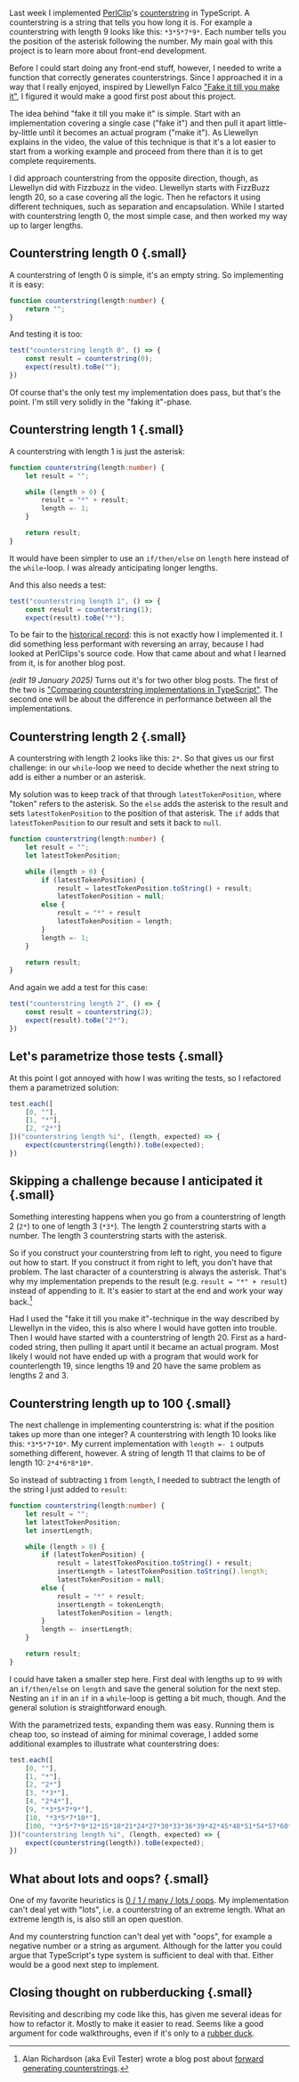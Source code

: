<!--
.. title: Using "fake it till you make it" to implement counterstring
.. slug: using-fake-it-till-you-make-it-to-implement-counterstring
.. date: 2025-01-05
.. category: programming & test automation
.. tags: counterstring, programming, small steps
.. type: text
.. description: Programming by taking small simple steps
-->

Last week I implemented [PerlClip](https://www.satisfice.com/download/perlclip)'s [counterstring](https://www.satisfice.com/blog/archives/22) in TypeScript. A counterstring is a string that tells you how long it is. For example a counterstring with length 9 looks like this: `*3*5*7*9*`. Each number tells you the position of the asterisk following the number. My main goal with this project is to learn more about front-end development.

Before I could start doing any front-end stuff, however, I needed to write a function that correctly generates counterstrings. Since I approached it in a way that I really enjoyed, inspired by Llewellyn Falco ["Fake it till you make it"](https://youtu.be/O1h9ho2G85Q?t=155), I figured it would make a good first post about this project.

The idea behind "fake it till you make it" is simple. Start with an implementation covering a single case ("fake it") and then pull it apart little-by-little until it becomes an actual program ("make it"). As Llewellyn explains in the video, the value of this technique is that it's a lot easier to start from a working example and proceed from there than it is to get complete requirements.

I did approach counterstring from the opposite direction, though, as Llewellyn did with Fizzbuzz in the video. Llewellyn starts with FizzBuzz length 20, so a case covering all the logic. Then he refactors it using different techniques, such as separation and encapsulation. While I started with counterstring length 0, the most simple case, and then worked my way up to larger lengths.


<!-- TEASER_END -->


## Counterstring length 0 {.small}

A counterstring of length 0 is simple, it's an empty string. So implementing it is easy:

```TypeScript
function counterstring(length:number) {
    return "";
}
```

And testing it is too:
```TypeScript
test("counterstring length 0", () => {
    const result = counterstring(0);
    expect(result).toBe("");
})
```

Of course that's the only test my implementation does pass, but that's the point. I'm still very solidly in the "faking it"-phase.


## Counterstring length 1 {.small}

A counterstring with length 1 is just the asterisk:

```TypeScript
function counterstring(length:number) {
    let result = "";

    while (length > 0) {
    	result = "*" + result;
        length =- 1;
    }

    return result;
}
```

It would have been simpler to use an `if/then/else` on `length` here instead of the `while`-loop. I was already anticipating longer lengths.

And this also needs a test:

```TypeScript
test("counterstring length 1", () => {
    const result = counterstring(1);
    expect(result).toBe("*");
```

To be fair to the [historical record](https://github.com/j19sch/counterstring/commits/main/): this is not exactly how I implemented it. I did something less performant with reversing an array, because I had looked at PerlClips's source code. How that came about and what I learned from it, is for another blog post.

*(edit 19 January 2025)* Turns out it's for two other blog posts. The first of the two is ["Comparing counterstring implementations in TypeScript"](link://slug/comparing-counterstring-implementations-in-typescript). The second one will be about the difference in performance between all the implementations.


## Counterstring length 2 {.small}

A counterstring with length 2 looks like this: `2*`. So that gives us our first challenge: in our `while`-loop we need to decide whether the next string to add is either a number or an asterisk.

My solution was to keep track of that through `latestTokenPosition`, where "token" refers to the asterisk. So the `else` adds the asterisk to the result and sets `latestTokenPosition` to the position of that asterisk. The `if` adds that `latestTokenPosition` to our result and sets it back to `null`.

```TypeScript
function counterstring(length:number) {
    let result = "";
    let latestTokenPosition;

    while (length > 0) {
        if (latestTokenPosition) {
        	result = latestTokenPosition.toString() + result;
            latestTokenPosition = null;
        else {
        	result = "*" + result
        	latestTokenPosition = length;
        }
        length =- 1;
    }

    return result;
}
```

And again we add a test for this case:
```TypeScript
test("counterstring length 2", () => {
    const result = counterstring(2);
    expect(result).toBe("2*");
})
```

## Let's parametrize those tests {.small}
At this point I got annoyed with how I was writing the tests, so I refactored them a parametrized solution:

```TypeScript
test.each([
    [0, ""],
    [1, "*"],
    [2, "2*"]
])("counterstring length %i", (length, expected) => {
    expect(counterstring(length)).toBe(expected);
})
```

## Skipping a challenge because I anticipated it {.small}

Something interesting happens when you go from a counterstring of length 2 (`2*`) to one of length 3 (`*3*`). The length 2 counterstring starts with a number. The length 3 counterstring starts with the asterisk.

So if you construct your counterstring from left to right, you need to figure out how to start. If you construct it from right to left, you don't have that problem. The last character of a counterstring is always the asterisk. That's why my implementation prepends to the result (e.g. `result = "*" + result`) instead of appending to it. It's easier to start at the end and work your way back.[^1]

[^1]: Alan Richardson (aka Evil Tester) wrote a blog post about [forward generating counterstrings](https://www.eviltester.com/2018/05/counterstring-algorithms.html#predictive-forward-counterstrings).

Had I used the "fake it till you make it"-technique in the way described by Llewellyn in the video, this is also where I would have gotten into trouble. Then I would have started with a counterstring of length 20. First as a hard-coded string, then pulling it apart until it became an actual program. Most likely I would not have ended up with a program that would work for counterlength 19, since lengths 19 and 20 have the same problem as lengths 2 and 3.


## Counterstring length up to 100 {.small}

The next challenge in implementing counterstring is: what if the position takes up more than one integer? A counterstring with length 10 looks like this: `*3*5*7*10*`. My current implementation with `length =- 1` outputs something different, however. A string of length 11 that claims to be of length 10: `2*4*6*8*10*`.

So instead of subtracting `1` from `length`, I needed to subtract the length of the string I just added to `result`:

```TypeScript
function counterstring(length:number) {
    let result = "";
    let latestTokenPosition;
    let insertLength;

    while (length > 0) {
        if (latestTokenPosition) {
        	result = latestTokenPosition.toString() + result;
        	insertLength = latestTokenPosition.toString().length;
            latestTokenPosition = null;
        else {
        	result = "*" + result;
        	insertLength = tokenLength;
        	latestTokenPosition = length;
        }
        length =- insertLength;
    }

    return result;
}
```

I could have taken a smaller step here. First deal with lengths up to `99` with an `if/then/else` on `length` and save the general solution for the next step. Nesting an `if` in an `if` in a `while`-loop is getting a bit much, though. And the general solution is straightforward enough.

With the parametrized tests, expanding them was easy. Running them is cheap too, so instead of aiming for minimal coverage, I added some additional examples to illustrate what counterstring does:

```TypeScript
test.each([
    [0, ""],
    [1, "*"],
    [2, "2*"]
    [3, "*3*"],
    [4, "2*4*"],
    [9, "*3*5*7*9*"],
    [10, "*3*5*7*10*"],
    [100, "*3*5*7*9*12*15*18*21*24*27*30*33*36*39*42*45*48*51*54*57*60*63*66*69*72*75*78*81*84*87*90*93*96*100*"]
])("counterstring length %i", (length, expected) => {
    expect(counterstring(length)).toBe(expected);
})
```

## What about lots and oops? {.small}

One of my favorite heuristics is [0 / 1 / many / lots / oops](link://slug/my-five-favorite-testing-questions#zero-ony-many-lots-oops). My implementation can't deal yet with "lots", i.e. a counterstring of an extreme length. What an extreme length is, is also still an open question.

And my counterstring function can't deal yet with "oops", for example a negative number or a string as argument. Although for the latter you could argue that TypeScript's type system is sufficient to deal with that. Either would be a good next step to implement.


## Closing thought on rubberducking {.small}

Revisiting and describing my code like this, has given me several ideas for how to refactor it. Mostly to make it easier to read. Seems like a good argument for code walkthroughs, even if it's only to a [rubber duck](https://en.wikipedia.org/wiki/Rubber_duck_debugging).
